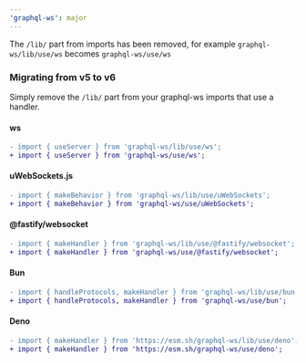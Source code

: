 ```yaml
---
'graphql-ws': major
---
```


The `/lib/` part from imports has been removed, for example `graphql-ws/lib/use/ws` becomes `graphql-ws/use/ws`

### Migrating from v5 to v6

Simply remove the `/lib/` part from your graphql-ws imports that use a handler.

#### ws

```diff
- import { useServer } from 'graphql-ws/lib/use/ws';
+ import { useServer } from 'graphql-ws/use/ws';
```

#### uWebSockets.js

```diff
- import { makeBehavior } from 'graphql-ws/lib/use/uWebSockets';
+ import { makeBehavior } from 'graphql-ws/use/uWebSockets';
```

#### @fastify/websocket

```diff
- import { makeHandler } from 'graphql-ws/lib/use/@fastify/websocket';
+ import { makeHandler } from 'graphql-ws/use/@fastify/websocket';
```

#### Bun

```diff
- import { handleProtocols, makeHandler } from 'graphql-ws/lib/use/bun';
+ import { handleProtocols, makeHandler } from 'graphql-ws/use/bun';
```

#### Deno

```diff
- import { makeHandler } from 'https://esm.sh/graphql-ws/lib/use/deno';
+ import { makeHandler } from 'https://esm.sh/graphql-ws/use/deno';
```
